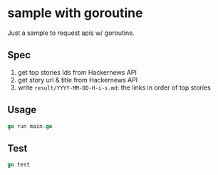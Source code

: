 # sample with goroutine

Just a sample to request apis w/ goroutine.

## Spec

1. get top stories Ids from Hackernews API
2. get story url & title from Hackernews API
3. write `result/YYYY-MM-DD-H-i-s.md`: the links in order of top stories

## Usage

```go
go run main.go
```

## Test

```go
go test
```